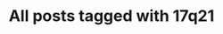 ---
layout: tag
title: "All posts tagged with 17q21"
permalink: /weblog/tags/17q21/
taxonomy: 17q21
---